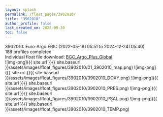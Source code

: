 ```yaml
---
layout: splash
permalink: /float_pages/3902010/
title: "3902010"
author_profile: false
last_created_on: 2025-09-30
toc: false
---
```

 
3902010: Euro-Argo ERIC (2022-05-19T05:51 to 2024-12-24T05:40)\
188 profiles completed\
Individual float file download: [BGC_Argo_Plus_Global](https://ftp.soest.hawaii.edu/bgc_argo_plus/Individual_Floats/outliers_removed/3902010_Sprof_processed.nc)\
![img-png]({{ site.url }}{{ site.baseurl }}/assets/images/float_figures/3902010/01_3902010_map.png)
![img-png]({{ site.url }}{{ site.baseurl }}/assets/images/float_figures/3902010/3902010_DOXY.png)
![img-png]({{ site.url }}{{ site.baseurl }}/assets/images/float_figures/3902010/3902010_PRES.png)
![img-png]({{ site.url }}{{ site.baseurl }}/assets/images/float_figures/3902010/3902010_PSAL.png)
![img-png]({{ site.url }}{{ site.baseurl }}/assets/images/float_figures/3902010/3902010_TEMP.png)
